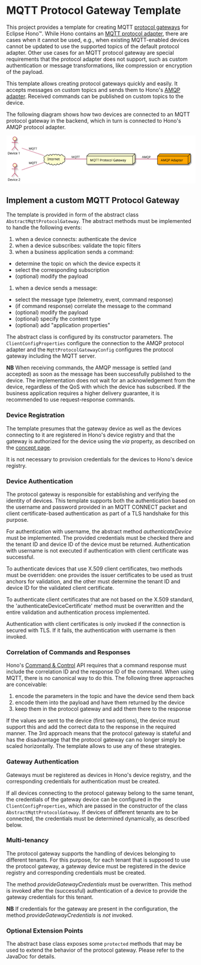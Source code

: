 # MQTT Protocol Gateway Template


This project provides a template for creating MQTT 
[protocol gateways](https://www.eclipse.org/hono/docs/concepts/connecting-devices/#connecting-via-a-protocol-gateway) for Eclipse Hono&trade;. 
While Hono contains an [MQTT protocol adapter](https://www.eclipse.org/hono/docs/user-guide/mqtt-adapter/), there are cases when
it cannot be used, e.g., when existing MQTT-enabled devices cannot be updated to use the supported topics of the default protocol adapter. 
Other use cases for an MQTT protocol gateway are special requirements that the protocol adapter does not support, 
such as custom authentication or message transformations, like compression or encryption of the payload. 

This template allows creating protocol gateways quickly and easily. It accepts messages on custom topics and sends 
them to Hono's [AMQP adapter](https://www.eclipse.org/hono/docs/user-guide/amqp-adapter/).
Received commands can be published on custom topics to the device.

The following diagram shows how two devices are connected to an MQTT protocol gateway in the backend, 
which in turn is connected to Hono's AMQP protocol adapter.

![Diagram shows devices connected to protocol gateway via MQTT, which connects to the AMQP adapter](device-via-mqtt-protocol-gw.svg)


## Implement a custom MQTT Protocol Gateway

The template is provided in form of the abstract class `AbstractMqttProtocolGateway`.
The abstract methods must be implemented to handle the following events:

1. when a device connects: authenticate the device
1. when a device subscribes: validate the topic filters
1. when a business application sends a command:
  * determine the topic on which the device expects it
  * select the corresponding subscription
  * (optional) modify the payload
1. when a device sends a message:
  * select the message type (telemetry, event, command response)
  * (if command response) correlate the message to the command
  * (optional) modify the payload
  * (optional) specify the content type
  * (optional) add "application properties"

The abstract class is configured by its constructor parameters.
The `ClientConfigProperties` configure the connection to the AMQP protocol adapter and the `MqttProtocolGatewayConfig`
configures the protocol gateway including the MQTT server.

**NB**  When receiving commands, the AMQP message is settled (and accepted) as soon as the message has been successfully
published to the device. The implementation does not wait for an acknowledgement from the device, regardless of the 
QoS with which the device has subscribed. 
If the business application requires a higher delivery guarantee, it is recommended to use request-response commands.

### Device Registration

The template presumes that the gateway device as well as the devices connecting to it are registered in Hono's
device registry and that the gateway is authorized for the device using the _via_ property, as described on the
[concept page](https://www.eclipse.org/hono/docs/concepts/connecting-devices/#connecting-via-a-device-gateway).

It is not necessary to provision credentials for the devices to Hono's device registry.


### Device Authentication

The protocol gateway is responsible for establishing and verifying the identity of devices.
This template supports both the authentication based on the username and password provided in
an MQTT CONNECT packet and client certificate-based authentication as part of a TLS handshake for this purpose.

For authentication with username, the abstract method _authenticateDevice_ must be implemented.
The provided credentials must be checked there and the tenant ID and device ID of the device must be returned.
Authentication with username is not executed if authentication with client certificate was successful.

To authenticate devices that use X.509 client certificates, two methods must be overridden: one provides the
issuer certificates to be used as trust anchors for validation, and the other must determine the tenant ID and
device ID for the validated client certificate.

To authenticate client certificates that are not based on the X.509 standard, the 'authenticateDeviceCertificate'
method must be overwritten and the entire validation and authentication process implemented.

Authentication with client certificates is only invoked if the connection is secured with TLS.
If it fails, the authentication with username is then invoked.


### Correlation of Commands and Responses

Hono's [Command & Control](https://www.eclipse.org/hono/docs/api/command-and-control) API requires that a
command response must include the correlation ID and the response ID of  the command. 
When using MQTT, there is no canonical way to do this. The following three approaches are conceivable:

1. encode the parameters in the topic and have the device send them back
2. encode them into the payload and have them returned by the device
3. keep them in the protocol gateway and add them there to the response

If the values are sent to the device (first two options), the device must support this and add the
correct data to the response in the required manner.
The 3rd approach means that the protocol gateway is stateful and has the disadvantage that the protocol gateway
can no longer simply be scaled horizontally. The template allows to use any of these strategies.


### Gateway Authentication

Gateways must be registered as devices in Hono's device registry, and the corresponding credentials for authentication must be created.

If all devices connecting to the protocol gateway belong to the same tenant, the credentials of the gateway device
can be configured in the `ClientConfigProperties`, which are passed in the constructor of the class `AbstractMqttProtocolGateway`.
If devices of different tenants are to be connected, the credentials must be determined dynamically, as described below.


### Multi-tenancy

The protocol gateway supports the handling of devices belonging to different tenants.
For this purpose, for each tenant that is supposed to use the protocol gateway, a gateway device must be registered 
in the device registry and corresponding credentials must be created.

The method _provideGatewayCredentials_ must be overwritten. This method is invoked after the (successful) authentication
of a device to provide the gateway credentials for this tenant.

**NB** If credentials for the gateway are present in the configuration, the method _provideGatewayCredentials_ is _not_ invoked.


### Optional Extension Points

The abstract base class exposes some `protected` methods that may be used to extend the behavior of the protocol gateway.
Please refer to the JavaDoc for details.
